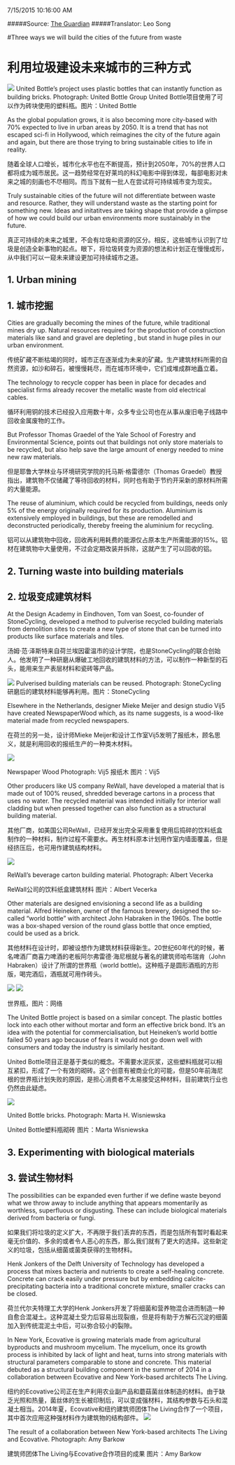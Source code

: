 7/15/2015 10:16:00 AM 

#####Source: [The Guardian](http://www.theguardian.com/sustainable-business/2015/jun/19/three-ways-we-will-build-the-cities-of-the-future-from-waste)
#####Translator: Leo Song

#Three ways we will build the cities of the future from waste
# 利用垃圾建设未来城市的三种方式
![](http://i.guim.co.uk/img/static/sys-images/Guardian/Pix/pictures/2015/6/18/1434644074504/75275cbb-26e9-4279-bf0d-c73694c38dd5-685x720.png?w=860&q=85&auto=format&sharp=10&s=9f7412053d469aaead8e8a24c6c63bb6)
 United Bottle’s project uses plastic bottles that can instantly function as building bricks. Photograph: United Bottle Group
United Bottle项目使用了可以作为砖块使用的塑料瓶。图片：United Bottle

As the global population grows, it is also becoming more city-based with 70% expected to live in urban areas by 2050. It is a trend that has not escaped sci-fi in Hollywood, which reimagines the city of the future again and again, but there are those trying to bring sustainable cities to life in reality. 

随着全球人口增长，城市化水平也在不断提高，预计到2050年，70%的世界人口都将成为城市居民。这一趋势经常在好莱坞的科幻电影中得到体现，每部电影对未来之城的刻画也不尽相同。而当下就有一批人在尝试将可持续城市变为现实。

Truly sustainable cities of the future will not differentiate between waste and resource. Rather, they will understand waste as the starting point for something new. Ideas and initatitves are taking shape that provide a glimpse of how we could build our urban environments more sustainably in the future.

真正可持续的未来之城里，不会有垃圾和资源的区分。相反，这些城市认识到了垃圾是创造全新事物的起点。眼下，将垃圾转变为资源的想法和计划正在慢慢成形，从中我们可以一窥未来建设更加可持续城市之道。

## 1. Urban mining
## 1. 城市挖掘
Cities are gradually becoming the mines of the future, while traditional mines dry up. Natural resources required for the production of construction materials like sand and gravel are depleting , but stand in huge piles in our urban environment.

传统矿藏不断枯竭的同时，城市正在逐渐成为未来的矿藏。生产建筑材料所需的自然资源，如沙和碎石，被慢慢耗尽，而在城市环境中，它们成堆成群地矗立着。

The technology to recycle copper has been in place for decades and specialist firms already recover the metallic waste from old electrical cables.

循环利用铜的技术已经投入应用数十年，众多专业公司也在从事从废旧电子线路中回收金属废物的工作。

But Professor Thomas Graedel of the Yale School of Forestry and Environmental Science, points out that buildings not only store materials to be recycled, but also help save the large amount of energy needed to mine new raw materials.

但是耶鲁大学林业与环境研究学院的托马斯·格雷德尔（Thomas Graedel）教授指出，建筑物不仅储藏了等待回收的材料，同时也有助于节约开采新的原材料所需的大量能源。

The reuse of aluminium, which could be recycled from buildings, needs only 5% of the energy originally required for its production. Aluminium is extensively employed in buildings, but these are remodelled and deconstructed periodically, thereby freeing the aluminium for recycling.

铝可以从建筑物中回收，回收再利用耗费的能源仅占原本生产所需能源的15%。铝材在建筑物中大量使用，不过会定期改装并拆除，这就产生了可以回收的铝。

## 2. Turning waste into building materials
## 2. 垃圾变成建筑材料
At the Design Academy in Eindhoven, Tom van Soest, co-founder of StoneCycling, developed a method to pulverise recycled building materials from demolition sites to create a new type of stone that can be turned into products like surface materials and tiles.

汤姆·范·泽斯特来自荷兰埃因霍温市的设计学院，也是StoneCycling的联合创始人。他发明了一种研磨从爆破工地回收的建筑材料的方法，可以制作一种新型的石头，能用来生产表层材料和瓷砖等产品。

![](http://i.guim.co.uk/img/static/sys-images/Guardian/Pix/pictures/2015/6/16/1434467018833/8484a59c-4836-4c19-843c-2a2c56d98ddf-1725x2040.jpeg?w=620&q=85&auto=format&sharp=10&s=e606401f5e936d3400073275dc39ab4b)
Pulverised building materials can be reused. Photograph: StoneCycling
研磨后的建筑材料能够再利用。图片：StoneCycling


Elsewhere in the Netherlands, designer Mieke Meijer and design studio Vij5 have created NewspaperWood which, as its name suggests, is a wood-like material made from recycled newspapers.

在荷兰的另一处，设计师Mieke Meijer和设计工作室Vij5发明了报纸木，顾名思义，就是利用回收的报纸生产的一种类木材料。

![](http://i.guim.co.uk/img/static/sys-images/Guardian/Pix/pictures/2015/6/18/1434643823799/bf4b5849-ea37-42d0-9626-9aa4570017ee-2060x1236.jpeg?w=620&q=85&auto=format&sharp=10&s=13eb34e16845ca4a1a743bc2f339c7b2)

Newspaper Wood Photograph: Vij5
报纸木 图片：Vij5

Other producers like US company ReWall, have developed a material that is made out of 100% reused, shredded beverage cartons in a process that uses no water. The recycled material was intended initially for interior wall cladding but when pressed together can also function as a structural building material. 

其他厂商，如美国公司ReWall，已经开发出完全采用重复使用后捣碎的饮料纸盒制作的一种材料，制作过程不需要水。再生材料原本计划用作室内墙面覆盖，但是经挤压后，也可用作建筑结构材料。

![](http://i.guim.co.uk/img/static/sys-images/Guardian/Pix/pictures/2015/6/16/1434464899208/69436403-d563-42e9-9e74-58d239824b1b-2060x1236.jpeg?w=620&q=85&auto=format&sharp=10&s=2a8d0a8a460e09b47d934959483040f6)

ReWall’s beverage carton building material. Photograph: Albert Vecerka

ReWall公司的饮料纸盒建筑材料 图片：Albert Vecerka

Other materials are designed envisioning a second life as a building material. Alfred Heineken, owner of the famous brewery, designed the so-called “world bottle” with architect John Habraken in the 1960s. The bottle was a box-shaped version of the round glass bottle that once emptied, could be used as a brick.

其他材料在设计时，即被设想作为建筑材料获得新生。20世纪60年代的时候，著名啤酒厂商喜力啤酒的老板阿尔弗雷德·海尼根就与著名的建筑师哈布瑞肯（John Habraken）设计了所谓的世界瓶（world bottle)。这种瓶子是圆形酒瓶的方形版，喝完酒后，酒瓶就可用作砖头。

![](http://img1.cache.netease.com/catchpic/A/A5/A513DBE477300F0BC49AA49DFF63E731.jpg)
![](http://img1.cache.netease.com/catchpic/7/7D/7D466485CC7C5008CB070BE940D40D28.jpg)

世界瓶，图片：网络

The United Bottle project is based on a similar concept. The plastic bottles lock into each other without mortar and form an effective brick bond. It’s an idea with the potential for commercialisation, but Heineken’s world bottle failed 50 years ago because of fears it would not go down well with consumers and today the industry is similarly hesitant. 

United Bottle项目正是基于类似的概念。不需要水泥灰浆，这些塑料瓶就可以相互紧扣，形成了一个有效的砌砖。这个创意有被商业化的可能，但是50年前海尼根的世界瓶计划失败的原因，是担心消费者不太易接受这种材料，目前建筑行业也仍然由此疑虑。

![](http://i.guim.co.uk/img/static/sys-images/Guardian/Pix/pictures/2015/6/18/1434643970667/cc68ef4b-d828-4e32-96e5-37250695e310-2060x1236.jpeg?w=620&q=85&auto=format&sharp=10&s=12bd43ff2603051769ac1aec2b43a8ee)

United Bottle bricks. Photograph: Marta H. Wisniewska

United Bottle塑料瓶砌砖 图片：Marta Wisniewska

## 3. Experimenting with biological materials
## 3. 尝试生物材料
The possibilities can be expanded even further if we define waste beyond what we throw away to include anything that appears momentarily as worthless, superfluous or disgusting. These can include biological materials derived from bacteria or fungi.

如果我们将垃圾的定义扩大，不再限于我们丢弃的东西，而是包括所有暂时看起来毫无价值的、多余的或者令人恶心的东西，那么我们就有了更大的选择。这些新定义的垃圾，包括从细菌或菌类获得的生物材料。

Henk Jonkers of the Delft University of Technology has developed a process that mixes bacteria and nutrients to create a self-healing concrete. Concrete can crack easily under pressure but by embedding calcite-precipitating bacteria into a traditional concrete mixture, smaller cracks can be closed. 

荷兰代尔夫特理工大学的Henk Jonkers开发了将细菌和营养物混合进而制造一种自愈合混凝土。这种混凝土受力后容易出现裂痕，但是将有助于方解石沉淀的细菌加入到传统混泥土中后，可以弥合较小的裂隙。

In New York, Ecovative is growing materials made from agricultural byproducts and mushroom mycelium. The mycelium, once its growth process is inhibited by lack of light and heat, turns into strong materials with structural parameters comparable to stone and concrete. This material debuted as a structural building component in the summer of 2014 in a collaboration between Ecovative and New York-based architects The Living.

纽约的Ecovative公司正在生产利用农业副产品和蘑菇菌丝体制造的材料。由于缺乏光照和热量，菌丝体的生长被印制后，可以变成强材料，其结构参数与石头和混凝土相当。2014年夏，Ecovative和纽约建筑师团体The Living合作了一个项目，其中首次应用这种强材料作为建筑物的结构部件。
![](http://i.guim.co.uk/img/static/sys-images/Guardian/Pix/pictures/2015/6/16/1434466231147/a3ee0e10-fc97-4ec3-8e2b-f2aad09be19d-2060x1438.jpeg?w=620&q=85&auto=format&sharp=10&s=0d60c79e14374184d946ff9463ed7116)

The result of a collaboration between New York-based architects The Living and Ecovative. Photograph: Amy Barkow

建筑师团体The Living与Ecovative合作项目的成果 图片：Amy Barkow